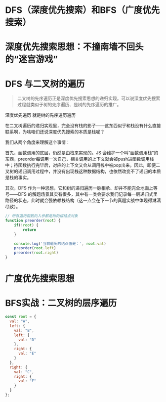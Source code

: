# DFS（深度优先搜索）和BFS（广度优先搜索）

# 深度优先搜索思想：不撞南墙不回头的“迷宫游戏”


# DFS 与二叉树的遍历

>二叉树的先序遍历正是深度优先搜索思想的递归实现。可以说深度优先搜索过程就类似于树的先序遍历、是树的先序遍历的推广。

深度优先遍历 就是树的先序遍历遍历

在二叉树遍历的递归实现里，完全没有栈的影子——这东西似乎和栈没有什么直接联系啊，为啥咱们还说深度优先搜索的本质是栈呢？

我们从两个角度来理解这个事情：

首先，函数调用的底层，仍然是由栈来实现的。JS 会维护一个叫“函数调用栈”的东西，preorder每调用一次自己，相关调用的上下文就会被push进函数调用栈中；待函数执行完毕后，对应的上下文又会从调用栈中被pop出来。因此，即便二叉树的递归调用过程中，并没有出现栈这种数据结构，也依然改变不了递归的本质是栈的事实。

其次，DFS 作为一种思想，它和树的递归遍历一脉相承、却并不能完全地画上等号——DFS 的解题场景其实有很多，其中有一类会要求我们记录每一层递归式里路径的状态，此时就会强依赖栈结构（这一点会在下一节的真题实战中体现得淋漓尽致）。

```js
// 所有遍历函数的入参都是树的根结点对象
function preorder(root) {
    if(!root) {
        return 
    }
     
    console.log('当前遍历的结点值是：', root.val)  
    preorder(root.left)  
    preorder(root.right)
}
```

# 广度优先搜索思想
# BFS实战：二叉树的层序遍历
```js
const root = {
  val: "A",
  left: {
    val: "B",
    left: {
      val: "D"
    },
    right: {
      val: "E"
    }
  },
  right: {
    val: "C",
    right: {
      val: "F"
    }
  }
};
```
